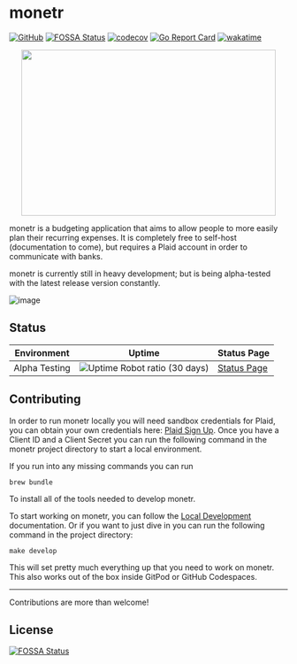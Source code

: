 # monetr

[![GitHub](https://github.com/monetr/monetr/actions/workflows/main.yaml/badge.svg?event=push)](https://github.com/monetr/monetr/actions/workflows/main.yaml)
[![FOSSA Status](https://app.fossa.com/api/projects/git%2Bgithub.com%2Fmonetr%2Fmonetr.svg?type=shield)](https://app.fossa.com/projects/git%2Bgithub.com%2Fmonetr%2Fmonetr?ref=badge_shield)
[![codecov](https://codecov.io/gh/monetr/monetr/branch/main/graph/badge.svg?token=4BRVTD3VSJ)](https://codecov.io/gh/monetr/monetr)
[![Go Report Card](https://goreportcard.com/badge/github.com/monetr/monetr)](https://goreportcard.com/report/github.com/monetr/monetr)
[![wakatime](https://wakatime.com/badge/user/e7d2c225-af72-41dc-bf39-f4a8108dc790/project/30965d1c-e425-4da3-9a31-7b1ca82dfaef.svg)](https://wakatime.com/badge/user/e7d2c225-af72-41dc-bf39-f4a8108dc790/project/30965d1c-e425-4da3-9a31-7b1ca82dfaef)

<p align="center">
  <img width="460" height="300" src="https://raw.githubusercontent.com/monetr/monetr/main/ui/assets/logo.svg">
</p>

monetr is a budgeting application that aims to allow people to more easily plan their recurring expenses. It is
completely free to self-host (documentation to come), but requires a Plaid account in order to communicate with banks.

monetr is currently still in heavy development; but is being alpha-tested with the latest release version constantly.

![image](https://user-images.githubusercontent.com/37967690/179381136-ece91ea9-a6f8-4b7e-be70-b483320298d2.png)

## Status

| Environment   | Uptime                                                                                                        | Status Page                                                       |
|---------------|---------------------------------------------------------------------------------------------------------------|-------------------------------------------------------------------|
| Alpha Testing | ![Uptime Robot ratio (30 days)](https://img.shields.io/uptimerobot/ratio/m789641931-ce8fe24a641913b47027297d) | [Status Page](https://stats.uptimerobot.com/zAjyOcGm7E/789641931) |

## Contributing

In order to run monetr locally you will need sandbox credentials for Plaid, you can obtain your own credentials here:
[Plaid Sign Up](https://dashboard.plaid.com/signup). Once you have a Client ID and a Client Secret you can run the
following command in the monetr project directory to start a local environment.

If you run into any missing commands you can run

```shell
brew bundle
```

To install all of the tools needed to develop monetr.

To start working on monetr, you can follow the [Local Development](https://monetr.app/developing/local/) documentation.
Or if you want to just dive in you can run the following command in the project directory:

```shell
make develop
```

This will set pretty much everything up that you need to work on monetr. This also works out of the box inside GitPod or
GitHub Codespaces.

---

Contributions are more than welcome!

## License

[![FOSSA Status](https://app.fossa.com/api/projects/git%2Bgithub.com%2Fmonetr%2Fmonetr.svg?type=large)](https://app.fossa.com/projects/git%2Bgithub.com%2Fmonetr%2Fmonetr?ref=badge_large)
